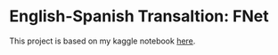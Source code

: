 # English-Spanish Transaltion: FNet
This project is based on my kaggle notebook [here](https://www.kaggle.com/lonnieqin/english-spanish-translation-fnet).
